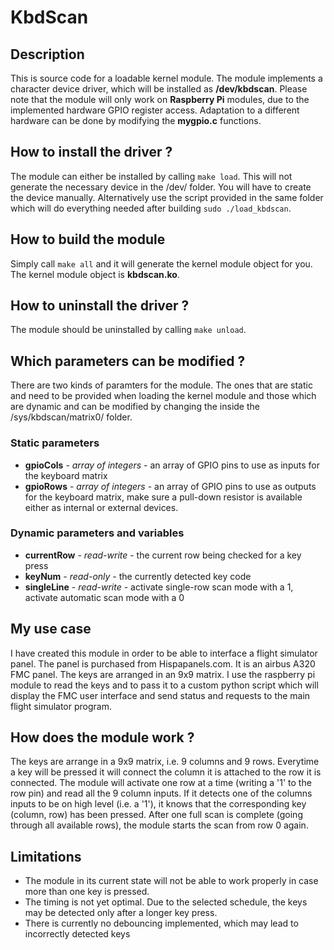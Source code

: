 # KbdScan

## Description
This is source code for a loadable kernel module. The module implements a character device driver, which will be installed as __/dev/kbdscan__.
Please note that the module will only work on **Raspberry Pi** modules, due to the implemented hardware GPIO register access. Adaptation to a
different hardware can be done by modifying the **mygpio.c** functions.

## How to install the driver ?
The module can either be installed by calling `make load`. This will not generate the necessary device in the /dev/ folder. You will have to
create the device manually. 
Alternatively use the script provided in the same folder which will do everything needed after building `sudo ./load_kbdscan`.

## How to build the module
Simply call `make all` and it will generate the kernel module object for you. The kernel module object is __kbdscan.ko__.

## How to uninstall the driver ?
The module should be uninstalled by calling `make unload`.

## Which parameters can be modified ?
There are two kinds of paramters for the module. The ones that are static and need to be provided when loading the kernel module and those which
are dynamic and can be modified by changing the inside the /sys/kbdscan/matrix0/ folder.

### Static parameters
* __gpioCols__   - *array of integers* - an array of GPIO pins to use as inputs for the keyboard matrix
* __gpioRows__   - *array of integers* - an array of GPIO pins to use as outputs for the keyboard matrix, make sure a pull-down resistor is
available either as internal or external devices.

### Dynamic parameters and variables
* __currentRow__ - *read-write* - the current row being checked for a key press
* __keyNum__     - *read-only*  - the currently detected key code
* __singleLine__ - *read-write* - activate single-row scan mode with a 1, activate automatic scan mode with a 0

## My use case
I have created this module in order to be able to interface a flight simulator panel. The panel is purchased from Hispapanels.com. It is an
airbus A320 FMC panel. The keys are arranged in an 9x9 matrix. I use the raspberry pi module to read the keys and to pass it to a custom
python script which will display the FMC user interface and send status and requests to the main flight simulator program.

## How does the module work ?
The keys are arrange in a 9x9 matrix, i.e. 9 columns and 9 rows. Everytime a key will be pressed it will connect the column it is attached
to the row it is connected. The module will activate one row at a time (writing a '1' to the row pin) and read all the 9 column inputs.
If it detects one of the columns inputs to be on high level (i.e. a '1'), it knows that the corresponding key (column, row) has been pressed.
After one full scan is complete (going through all available rows), the module starts the scan from row 0 again.

## Limitations
* The module in its current state will not be able to work properly in case more than one key is pressed.
* The timing is not yet optimal. Due to the selected schedule, the keys may be detected only after a longer key press.
* There is currently no debouncing implemented, which may lead to incorrectly detected keys

